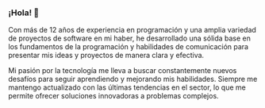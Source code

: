 ### ¡Hola! 👋

Con más de 12 años de experiencia en programación y una amplia variedad de proyectos de software en mi haber, he desarrollado una sólida base en los fundamentos de la programación y habilidades de comunicación para presentar mis ideas y proyectos de manera clara y efectiva.

Mi pasión por la tecnología me lleva a buscar constantemente nuevos desafíos para seguir aprendiendo y mejorando mis habilidades. Siempre me mantengo actualizado con las últimas tendencias en el sector, lo que me permite ofrecer soluciones innovadoras a problemas complejos.
